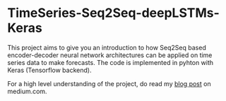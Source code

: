 # TimeSeries-Seq2Seq-deepLSTMs-Keras
This project aims to give you an introduction to how Seq2Seq based encoder-decoder neural network architectures can be applied on time series data to make forecasts. The code is implemented in pyhton with Keras (Tensorflow backend). 

For a high level understanding of the project, do read my [blog post](https://medium.com/@Manohar029/time-series-forecasting-with-deep-stacked-unidirectional-and-bidirectional-lstms-de7c099bd918) on medium.com.
